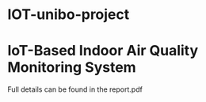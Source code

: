 # IOT-unibo-project

# IoT-Based Indoor Air Quality Monitoring System

Full details can be found in the report.pdf